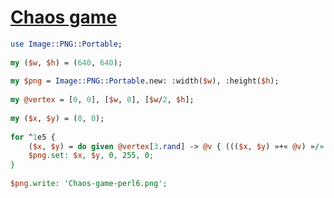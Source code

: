 [1]: http://rosettacode.org/wiki/Chaos_game

# [Chaos game][1]

```perl
use Image::PNG::Portable;
 
my ($w, $h) = (640, 640);
 
my $png = Image::PNG::Portable.new: :width($w), :height($h);
 
my @vertex = [0, 0], [$w, 0], [$w/2, $h];
 
my ($x, $y) = (0, 0);
 
for ^1e5 {
    ($x, $y) = do given @vertex[3.rand] -> @v { ((($x, $y) »+« @v) »/» 2)».Int };
    $png.set: $x, $y, 0, 255, 0;
}
 
$png.write: 'Chaos-game-perl6.png';
```